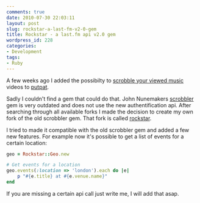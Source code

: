 ```yaml
---
comments: true
date: 2010-07-30 22:03:11
layout: post
slug: rockstar-a-last-fm-v2-0-gem
title: Rockstar - a last.fm api v2.0 gem
wordpress_id: 228
categories:
- Development
tags:
- Ruby
---
```


A few weeks ago I added the possibilty to [scrobble your viewed music](http://www.putpat.tv/news/2010-07-06-scrobbel-dir-einen-brandneues-lastfm-feature)
videos to [putpat](http://www.putpat.tv). 

Sadly I couldn't find a gem that could do that. John Nunemakers
[scrobbler](http://scrobbler.rubyforge.org/) gem is very outdated and does not
use the new authentification api. After searching through all available forks I
made the decision to create my own fork of the old scrobbler gem. That fork is
called [rockstar](http://github.com/bitboxer/rockstar).

I tried to made it compatible with the old scrobbler gem and added a few new
features. For example now it's possible to get a list of events for a certain
location:

``` ruby 
geo = Rockstar::Geo.new

# Get events for a location
geo.events(:location => 'london').each do |e| 
    p "#{e.title} at #{e.venue.name}"
end
```

If you are missing a certain api call just write me, I will add that asap.
